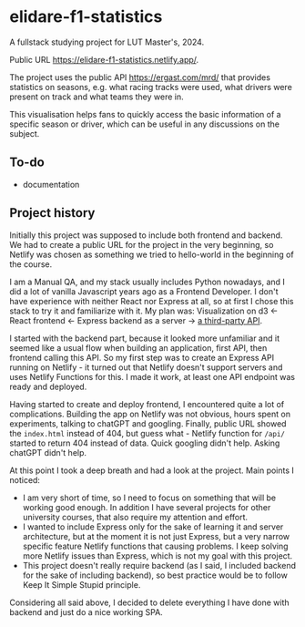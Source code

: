 # elidare-f1-statistics
A fullstack studying project for LUT Master's, 2024.

Public URL https://elidare-f1-statistics.netlify.app/.

The project uses the public API https://ergast.com/mrd/ that provides statistics on seasons, e.g. what racing tracks were used, what drivers were present on track and what teams they were in.

This visualisation helps fans to quickly access the basic information of a specific season or driver, which can be useful in any discussions on the subject.

## To-do
- documentation

## Project history
Initially this project was supposed to include both frontend and backend. We had to create a public URL for the project in the very beginning, so Netlify was chosen as something we tried to hello-world in the beginning of the course.

I am a Manual QA, and my stack usually includes Python nowadays, and I did a lot of vanilla Javascript years ago as a Frontend Developer. I don't have experience with neither React nor Express at all, so at first I chose this stack to try it and familiarize with it.
My plan was:
Visualization on d3 <- React frontend <- Express backend as a server -> [a third-party API](https://ergast.com/mrd/).

I started with the backend part, because it looked more unfamiliar and it seemed like a usual flow when building an application, first API, then frontend calling this API. So my first step was to create an Express API running on Netlify - it turned out that Netlify doesn't support servers and uses Netlify Functions for this. I made it work, at least one API endpoint was ready and deployed.

Having started to create and deploy frontend, I encountered quite a lot of complications. Building the app on Netlify was not obvious, hours spent on experiments, talking to chatGPT and googling. Finally, public URL showed the `index.html` instead of 404, but guess what - Netlify function for `/api/` started to return 404 instead of data. Quick googling didn't help. Asking chatGPT didn't help.

At this point I took a deep breath and had a look at the project. Main points I noticed:
- I am very short of time, so I need to focus on something that will be working good enough. In addition I have several projects for other university courses, that also require my attention and effort.
- I wanted to include Express only for the sake of learning it and server architecture, but at the moment it is not just Express, but a very narrow specific feature Netlify functions that causing problems. I keep solving more Netlify issues than Express, which is not my goal with this project.
- This project doesn't really require backend (as I said, I included backend for the sake of including backend), so best practice would be to follow Keep It Simple Stupid principle.

Considering all said above, I decided to delete everything I have done with backend and just do a nice working SPA.
